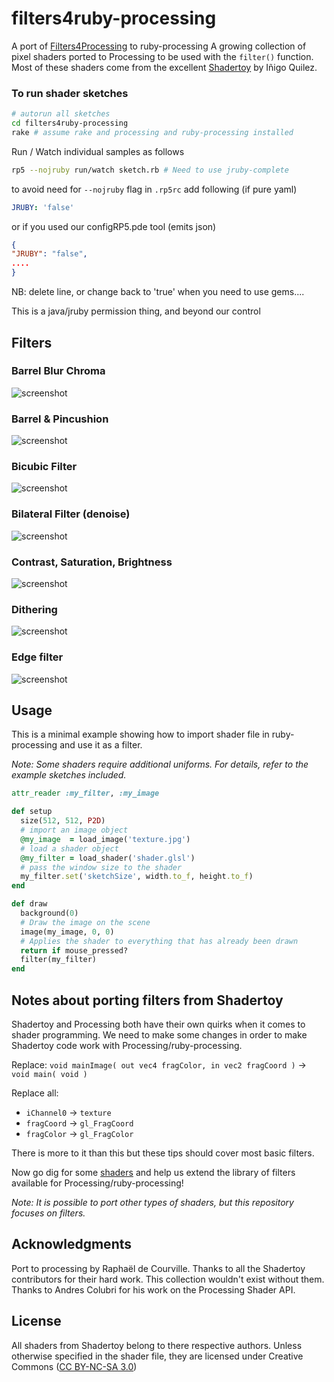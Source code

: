 filters4ruby-processing
==================
A port of [Filters4Processing][] to ruby-processing
A growing collection of pixel shaders ported to Processing to be used with the `filter()` function. Most of these shaders come from the excellent [Shadertoy](https://www.shadertoy.com) by Iñigo Quilez.

### To run shader sketches
```bash
# autorun all sketches
cd filters4ruby-processing
rake # assume rake and processing and ruby-processing installed
```
Run / Watch individual samples as follows
```bash
rp5 --nojruby run/watch sketch.rb # Need to use jruby-complete
```
to avoid need for `--nojruby` flag in `.rp5rc` add following (if pure yaml)
```yaml
JRUBY: 'false'
```
or if you used our configRP5.pde tool (emits json)
```json
{
"JRUBY": "false",
....
}
```
NB: delete line, or change back to 'true' when you need to use gems.... 

This is a java/jruby permission thing, and beyond our control
## Filters

### Barrel Blur Chroma
![screenshot](https://github.com/SableRaf/Filters4Processing/blob/master/screenshots/BarrelBlurChroma.jpg)

### Barrel & Pincushion
![screenshot](https://github.com/SableRaf/Filters4Processing/blob/master/screenshots/BarrelPincushion.png)

### Bicubic Filter
![screenshot](https://github.com/SableRaf/Filters4Processing/blob/master/screenshots/Bicubic.jpg)

### Bilateral Filter (denoise)
![screenshot](https://github.com/SableRaf/Filters4Processing/blob/master/screenshots/Bilateral.jpg)

### Contrast, Saturation, Brightness
![screenshot](https://github.com/SableRaf/Filters4Processing/blob/master/screenshots/ConSatBri.jpg)

### Dithering
![screenshot](https://github.com/SableRaf/Filters4Processing/blob/master/screenshots/Dithering.jpg)

### Edge filter
![screenshot](https://github.com/SableRaf/Filters4Processing/blob/master/screenshots/Edge.jpg)

## Usage

This is a minimal example showing how to import shader file in ruby-processing and use it as a filter.

*Note: Some shaders require additional uniforms. For details, refer to the example sketches included.*

```ruby
attr_reader :my_filter, :my_image

def setup
  size(512, 512, P2D)
  # import an image object
  @my_image  = load_image('texture.jpg')
  # load a shader object
  @my_filter = load_shader('shader.glsl')
  # pass the window size to the shader
  my_filter.set('sketchSize', width.to_f, height.to_f)
end

def draw
  background(0)
  # Draw the image on the scene
  image(my_image, 0, 0)
  # Applies the shader to everything that has already been drawn
  return if mouse_pressed?
  filter(my_filter)
end
```

## Notes about porting filters from Shadertoy

Shadertoy and Processing both have their own quirks when it comes to shader programming. We need to make some changes in order to make Shadertoy code work with Processing/ruby-processing.

Replace:
`void mainImage( out vec4 fragColor, in vec2 fragCoord )` -> `void main( void )`

Replace all:
* `iChannel0` -> `texture`
* `fragCoord` -> `gl_FragCoord`
* `fragColor` -> `gl_FragColor`

There is more to it than this but these tips should cover most basic filters.

Now go dig for some [shaders](https://www.shadertoy.com/results?query=filter) and help us extend the library of filters available for Processing/ruby-processing!

*Note: It is possible to port other types of shaders, but this repository focuses on filters.*

## Acknowledgments
Port to processing by Raphaël de Courville.
Thanks to all the Shadertoy contributors for their hard work. This collection wouldn't exist without them. Thanks to Andres Colubri for his work on the Processing Shader API.

## License
All shaders from Shadertoy belong to there respective authors. Unless otherwise specified in the shader file, they are licensed under Creative Commons ([CC BY-NC-SA 3.0](http://creativecommons.org/licenses/by-nc-sa/3.0/deed.en_US))

[Filters4Processing]:https://github.com/SableRaf/Filters4Processing
